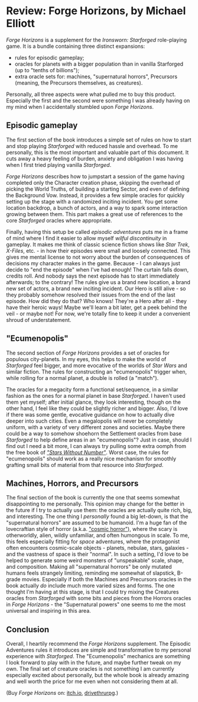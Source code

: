 # Review: Forge Horizons, by Michael Elliott

_Forge Horizons_ is a supplement for the _Ironsworn: Starforged_ role-playing game.
It is a bundle containing three distinct expansions:
 - rules for episodic gameplay;
 - oracles for planets with a bigger population than in vanilla Starforged (up to "tenths of billions");
 - extra oracle sets for: machines, "supernatural horrors", Precursors (meaning, the Precursors themselves, as creatures).

Personally, all three aspects were what pulled me to buy this product.
Especially the first and the second were something I was already having on my mind
when I accidentally stumbled upon _Forge Horizons_.

## Episodic gameplay

The first section of the book introduces a simple set of rules
on how to start and stop playing _Starforged_ with reduced hassle and overhead.
To me personally, this is the most important and valuable part of this document.
It cuts away a heavy feeling of burden, anxiety and obligation
I was having when I first tried playing vanilla _Starforged_.

_Forge Horizons_ describes how to jumpstart a session of the game
having completed only the Character creation phase,
skipping the overhead of picking the World Truths,
of building a starting Sector,
and even of defining the Background Vow.
Instead, it provides a few simple oracles
for quickly setting up the stage with a randomized inciting incident.
You get some location backdrop,
a bunch of actors,
and a way to spark some interaction growing between them.
This part makes a great use of references to the core _Starforged_ oracles where appropriate.

Finally, having this setup be called _episodic adventures_
puts me in a frame of mind where I find it easier to allow myself
_wilful discontinuity_ in gameplay.
It makes me think of classic science fiction shows like _Star Trek_,
_X-Files_, etc. - in how their episodes were small and loosely connected.
This gives me mental license to not worry
about the burden of consequences of decisions my character makes in the game.
Because - I can always just decide to "end the episode" when I've had enough!
The curtain falls down, credits roll.
And nobody says the next episode has to start immediately afterwards;
to the contrary!
The rules give us a brand new location, a brand new set of actors, a brand new inciting incident.
Our Hero is still alive - so they probably somehow resolved their issues from the end of the last episode.
How did they do that? Who knows! They're a Hero after all - they have their heroic ways!
Maybe we'll learn a bit later, get a peek behind the veil - or maybe not!
For now, we're totally fine to keep it under a convenient shroud of understatement.

## "Ecumenopolis"

The second section of _Forge Horizons_ provides a set of oracles
for populous city-planets.
In my eyes, this helps to make the world of _Starforged_ feel bigger,
and more evocative of the worlds of _Star Wars_ and similar fiction.
The rules for constructing an "ecumenopolis" trigger
when, while rolling for a normal planet, a double is rolled (a "match").

The oracles for a megacity form a functional set/sequence,
in a similar fashion as the ones for a normal planet in base _Starforged_.
I haven't used them yet myself;
after initial glance, they look interesting,
though on the other hand, I feel like they could be slightly richer and bigger.
Also, I'd love if there was some gentle, evocative guidance
on how to actually dive deeper into such cities.
Even a megalopolis will never be completely uniform,
with a variety of very different zones and societies.
Maybe there could be a way to somehow shoehorn
the Settlement oracles from base _Starforged_ to help define areas in an "ecumenopolis"?
Just in case, should I find out I need a bit more,
I can always try pulling some extra oomph from
the free book of _["Stars Without Number"](
https://www.drivethrurpg.com/en/product/230009/Stars-Without-Number-Revised-Edition-Free-Version)_.
Worst case, the rules for "ecumenopolis"
should work as a really nice mechanism for
smoothly grafting small bits of material from that resource
into _Starforged_.

## Machines, Horrors, and Precursors

The final section of the book is currently the one that
seems somewhat disappointing to me personally.
This opinion may change for the better in the future if I try to actually use them:
the oracles are actually quite rich, big, and interesting.
The one thing I _personally_ found a big let-down, is that
the "supernatural horrors" are assumed to be humanoid.
I'm a huge fan of the lovecraftian style of horror
(a.k.a. ["cosmic horror"](https://en.wikipedia.org/wiki/Lovecraftian_horror)),
where the scary is otherworldly, alien, wildly unfamiliar,
and often humongous in scale.
To me, this feels especially fitting for _space_ adventures,
where the protagonist often encounters cosmic-scale objects -
planets, nebulae, stars, galaxies - and the vastness of space
is their "normal".
In such a setting, I'd love to be helped to generate some
weird monsters of "unspeakable" scale, shape, and composition.
Making all "supernatural horrors" be only mutated humans feels strangely limiting,
reminding me somewhat of slapstick, B-grade movies.
Especially if both the Machines and Precursors oracles in the book actually _do_
include much more varied sizes and forms.
The one thought I'm having at this stage,
is that I could try mixing the Creatures oracles from _Starforged_
with some bits and pieces from the Horrors oracles in _Forge Horizons_ -
the "Supernatural powers" one seems to me the most universal and inspiring in this area.

## Conclusion

Overall, I heartily recommend the _Forge Horizons_ supplement.
The Episodic Adventures rules it introduces are simple
and transformative to my personal experience with _Starforged_.
The "Ecumenopolis" mechanics are something I look forward to play with in the future,
and maybe further tweak on my own.
The final set of creature oracles is not something
I am currently especially excited about personally,
but the whole book is already amazing and well worth the price for me
even when not considering them at all.

(Buy _Forge Horizons_ on:
[itch.io](https://notwriting.itch.io/forge-horizons),
[drivethrurpg](https://www.drivethrurpg.com/en/product/398748/forge-horizons).)

